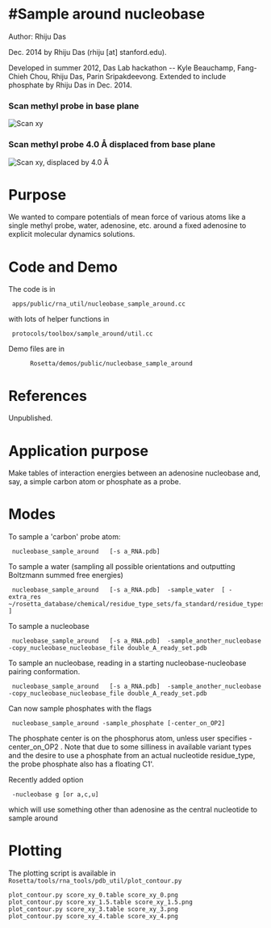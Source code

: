 #Sample around nucleobase
========

Author: Rhiju Das

Dec. 2014 by Rhiju Das (rhiju [at] stanford.edu).

Developed in summer 2012, Das Lab hackathon -- Kyle Beauchamp, Fang-Chieh Chou, Rhiju Das, Parin Sripakdeevong. 
Extended to include phosphate by Rhiju Das in Dec. 2014.

### Scan methyl probe in base plane
![Scan xy]( https://lh5.googleusercontent.com/TZysm5DWYuWzEY4en48H57y-1NBmYUkzcg_B3lmAeC9SJmGv9X4Xng3akpLP65YRB1rz1EvrBWY=w2165-h1235 "Scan methyl probe in base plane")

### Scan methyl probe 4.0 Å displaced from base plane
![Scan xy, displaced by 4.0 Å]( https://lh6.googleusercontent.com/2Gvh0olV9k1gpNViDhjSziG5-T7zlzEhyz4cfLcC6tO463jb92M77m_XBEZKTEWdSUtK4sV7RmI=w2178-h1296 "Scan methyl probe 4.0 Å displaced from base plane")

Purpose
========

We wanted to compare potentials of mean force of various atoms like a single methyl probe, water, adenosine, etc. around a fixed adenosine to explicit molecular dynamics solutions.


Code and Demo
=============

The code is in

` apps/public/rna_util/nucleobase_sample_around.cc`

with lots of helper functions in

` protocols/toolbox/sample_around/util.cc`

Demo files are in

`       Rosetta/demos/public/nucleobase_sample_around      `

References
==========
Unpublished.

Application purpose
===========================================

Make tables of interaction energies between an adenosine nucleobase and, say, 
 a simple carbon atom or phosphate as a probe.


Modes
=====
To sample a 'carbon' probe atom:

```
 nucleobase_sample_around   [-s a_RNA.pdb]
```

To sample a water (sampling all possible orientations and outputting Boltzmann summed free energies)

```
 nucleobase_sample_around   [-s a_RNA.pdb]  -sample_water  [ -extra_res ~/rosetta_database/chemical/residue_type_sets/fa_standard/residue_types/water/TP3.params ]
```

To sample a nucleobase

```
 nucleobase_sample_around   [-s a_RNA.pdb]  -sample_another_nucleobase   -copy_nucleobase_nucleobase_file double_A_ready_set.pdb
```

To sample an nucleobase, reading in a starting nucleobase-nucleobase pairing conformation.

```
 nucleobase_sample_around   [-s a_RNA.pdb]  -sample_another_nucleobase   -copy_nucleobase_nucleobase_file double_A_ready_set.pdb
```

Can now sample phosphates with the flags

```
 nucleobase_sample_around -sample_phosphate [-center_on_OP2]
```

The phosphate center is on the phosphorus atom, unless user specifies -center_on_OP2 . 
Note that due to some silliness in available variant types and the desire to use a phosphate from an actual nucleotide residue_type, the probe phosphate also has a floating C1'.

Recently added option

```
 -nucleobase g [or a,c,u]
```

which will use something other than adenosine as the central nucleotide to sample around


Plotting
=====


The plotting script is available in `Rosetta/tools/rna_tools/pdb_util/plot_contour.py`
```
plot_contour.py score_xy_0.table score_xy_0.png
plot_contour.py score_xy_1.5.table score_xy_1.5.png
plot_contour.py score_xy_3.table score_xy_3.png
plot_contour.py score_xy_4.table score_xy_4.png
```
